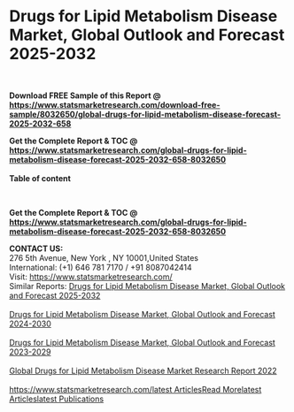 <h1>Drugs for Lipid Metabolism Disease Market, Global Outlook and Forecast 2025-2032</h1><br/><p><strong>Download FREE Sample of this Report @ <a href="https://www.statsmarketresearch.com/download-free-sample/8032650/global-drugs-for-lipid-metabolism-disease-forecast-2025-2032-658">https://www.statsmarketresearch.com/download-free-sample/8032650/global-drugs-for-lipid-metabolism-disease-forecast-2025-2032-658</a></strong></p><div><b>Get the Complete Report & TOC @ <a href="https://www.statsmarketresearch.com/global-drugs-for-lipid-metabolism-disease-forecast-2025-2032-658-8032650">https://www.statsmarketresearch.com/global-drugs-for-lipid-metabolism-disease-forecast-2025-2032-658-8032650</a></b></div><br><b>Table of content</b><p><br><div><b>Get the Complete Report & TOC @ <a href="https://www.statsmarketresearch.com/global-drugs-for-lipid-metabolism-disease-forecast-2025-2032-658-8032650">https://www.statsmarketresearch.com/global-drugs-for-lipid-metabolism-disease-forecast-2025-2032-658-8032650</a></b></div></p> <b>CONTACT US:</b><br>276 5th Avenue, New York , NY 10001,United States<br>International: (+1) 646 781 7170 / +91 8087042414<br>Visit: <a href="https://www.statsmarketresearch.com/">https://www.statsmarketresearch.com/</a><br>Similar Reports: <a href="https://www.statsmarketresearch.com/global-drugs-for-lipid-metabolism-disease-forecast-2025-2032-658-8032650">Drugs for Lipid Metabolism Disease Market, Global Outlook and Forecast 2025-2032</a><br/><br/><a href="https://www.statsmarketresearch.com/global-drugs-for-lipid-metabolism-disease-forecast-2025-2032-658-8032650">Drugs for Lipid Metabolism Disease Market, Global Outlook and Forecast 2024-2030</a><br/><br/><a href="https://www.statsmarketresearch.com/global-drugs-for-lipid-metabolism-disease-forecast-2025-2032-658-8032650">Drugs for Lipid Metabolism Disease Market, Global Outlook and Forecast 2023-2029</a><br/><br/><a href="https://www.statsmarketresearch.com/global-drugs-for-lipid-metabolism-disease-forecast-2025-2032-658-8032650">Global Drugs for Lipid Metabolism Disease Market Research Report 2022</a><br/><br/><a href="https://gyeongbokgung.com">https://www.statsmarketresearch.com/</a><a href="https://hallyeomaritime.com">latest Articles</a><a href="https://jingwansa.com">Read More</a><a href=https://nguoiviet.jp/">latest Articles</a><a href="https://www.intelmarketresearch.com/">latest Publications</a>